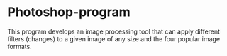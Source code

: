 # Photoshop-program
This program develops an image processing tool that can apply different filters (changes) to a given image of any size and the four popular image formats.

